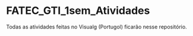 # FATEC_GTI_1sem_Atividades
Todas as atividades feitas no Visualg (Portugol) ficarão nesse repositório.
